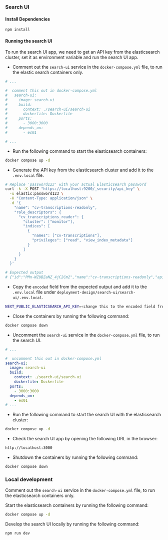 ### Search UI

#### Install Dependencies

```bash
npm install
```

#### Running the search UI

To run the search UI app, we need to get an API key from the elasticsearch cluster, set it as environment variable and run the search UI app.

- Comment out the `search-ui` service in the `docker-compose.yml` file, to run the elastic search containers only.

```yaml
# ...

#  comment this out in docker-compose.yml
#   search-ui:
#     image: search-ui
#     build:
#       context: ./search-ui/search-ui
#       dockerfile: Dockerfile
#     ports:
#       - 3000:3000
#     depends_on:
#       - es01

# ...
```

- Run the following command to start the elasticsearch containers:

```bash
docker compose up -d
```

- Generate the API key from the elasticsearch cluster and add it to the `.env.local` file.

```bash
# Replace 'password123' with your actual Elasticsearch password
curl -k -X POST "https://localhost:9200/_security/api_key" \
  -u elastic:password123 \
  -H "Content-Type: application/json" \
  -d '{
    "name": "cv-transcriptions-readonly",
    "role_descriptors": {
      "cv_transcriptions_reader": {
        "cluster": ["monitor"],
        "indices": [
          {
            "names": ["cv-transcriptions"],
            "privileges": ["read", "view_index_metadata"]
          }
        ]
      }
    }
  }'

# Expected output
# {"id":"PMn-WZUBZaNZ_4jC2Cm2","name":"cv-transcriptions-readonly","api_key":"ZFWCpyWmQfCJdvFB0xqaxg","encoded":"UE1uLVdaVUJaYU5aXzRqQzJDbTI6WkZXQ3B5V21RZkNKZHZGQjB4cWF4Zw=="}%

```

- Copy the `encoded` field from the expected output and add it to the `.env.local` file under `deployment-design/search-ui/search-ui/.env.local`.

```bash
NEXT_PUBLIC_ELASTICSEARCH_API_KEY=<change this to the encoded field from the expected output>
```

- Close the containers by running the following command:

```bash
docker compose down
```

- Uncomment the `search-ui` service in the `docker-compose.yml` file, to run the search UI.

```yaml
# ...

#  uncomment this out in docker-compose.yml
search-ui:
  image: search-ui
  build:
    context: ./search-ui/search-ui
    dockerfile: Dockerfile
  ports:
    - 3000:3000
  depends_on:
    - es01
# ...
```

- Run the following command to start the search UI with the elasticsearch cluster:

```bash
docker compose up -d
```

- Check the search UI app by opening the following URL in the browser:

```bash
http://localhost:3000
```

- Shutdown the containers by running the following command:

```bash
docker compose down
```

### Local development

Comment out the `search-ui` service in the `docker-compose.yml` file, to run the elasticsearch containers only.

Start the elasticsearch containers by running the following command:

```bash
docker compose up -d
```

Develop the search UI locally by running the following command:

```bash
npm run dev
```
